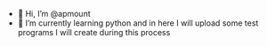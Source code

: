 - 👋 Hi, I’m @apmount
- 🌱 I’m currently learning python and in here I will upload some test programs I will create during this process

<!---
apmount/apmount is a ✨ special ✨ repository because its `README.md` (this file) appears on your GitHub profile.
You can click the Preview link to take a look at your changes.
--->
